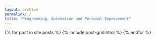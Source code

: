 ```yaml
---
layout: archive
permalink: /
title: "Programming, Automation and Personal Improvement"
---
```


<div class="tiles">
{% for post in site.posts %}
	{% include post-grid.html %}
{% endfor %}
</div><!-- /.tiles -->

